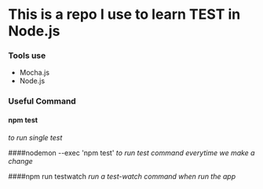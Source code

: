 # This is  a repo I use to learn TEST in Node.js

### Tools use
- Mocha.js
- Node.js


### Useful Command
#### npm test  
_to run single test_

####nodemon --exec 'npm test' 
_to run test command everytime we make a change_

####npm run testwatch 
_run a test-watch command when run the app_